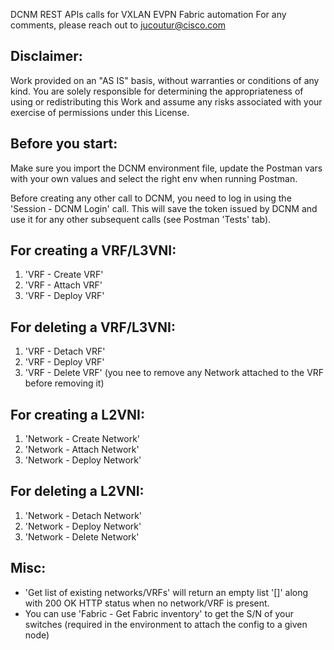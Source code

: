 DCNM REST APIs calls for VXLAN EVPN Fabric automation
For any comments, please reach out to jucoutur@cisco.com

Disclaimer:
-----------
Work provided on an "AS IS" basis, without warranties or conditions of any kind. You are solely responsible for determining the appropriateness of using or redistributing this Work and assume any risks associated with your exercise of permissions under this License.

Before you start:
-----------------
Make sure you import the DCNM environment file, update the Postman vars with your own values and select the right env when running Postman.

Before creating any other call to DCNM, you need to log in using the 'Session - DCNM Login' call. This will save the token issued by DCNM and use it for any other subsequent calls (see Postman 'Tests' tab).


For creating a VRF/L3VNI:
-------------------------
  1. 'VRF - Create VRF'
  2. 'VRF - Attach VRF'
  3. 'VRF - Deploy VRF'

For deleting a VRF/L3VNI:
-------------------------
  1. 'VRF - Detach VRF'
  2. 'VRF - Deploy VRF'
  3. 'VRF - Delete VRF' (you nee to remove any Network attached to the VRF before removing it)


For creating a L2VNI:
---------------------
  1. 'Network - Create Network'
  2. 'Network - Attach Network'
  3. 'Network - Deploy Network'

For deleting a L2VNI:
---------------------
  1. 'Network - Detach Network'
  2. 'Network - Deploy Network'
  3. 'Network - Delete Network'

Misc:
-----
- 'Get list of existing networks/VRFs' will return an empty list '[]' along with 200 OK HTTP status when no network/VRF is present.
- You can use 'Fabric - Get Fabric inventory' to get the S/N of your switches (required in the environment to attach the config to a given node)

